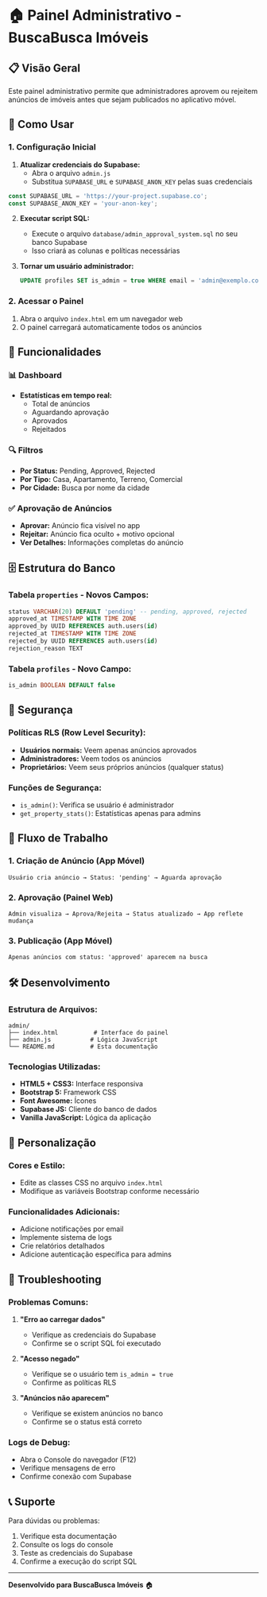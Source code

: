 # 🏠 Painel Administrativo - BuscaBusca Imóveis

## 📋 Visão Geral

Este painel administrativo permite que administradores aprovem ou rejeitem anúncios de imóveis antes que sejam publicados no aplicativo móvel.

## 🚀 Como Usar

### 1. Configuração Inicial

1. **Atualizar credenciais do Supabase:**
   - Abra o arquivo `admin.js`
   - Substitua `SUPABASE_URL` e `SUPABASE_ANON_KEY` pelas suas credenciais

```javascript
const SUPABASE_URL = 'https://your-project.supabase.co';
const SUPABASE_ANON_KEY = 'your-anon-key';
```

2. **Executar script SQL:**
   - Execute o arquivo `database/admin_approval_system.sql` no seu banco Supabase
   - Isso criará as colunas e políticas necessárias

3. **Tornar um usuário administrador:**
   ```sql
   UPDATE profiles SET is_admin = true WHERE email = 'admin@exemplo.com';
   ```

### 2. Acessar o Painel

1. Abra o arquivo `index.html` em um navegador web
2. O painel carregará automaticamente todos os anúncios

## 🎯 Funcionalidades

### 📊 Dashboard
- **Estatísticas em tempo real:**
  - Total de anúncios
  - Aguardando aprovação
  - Aprovados
  - Rejeitados

### 🔍 Filtros
- **Por Status:** Pending, Approved, Rejected
- **Por Tipo:** Casa, Apartamento, Terreno, Comercial
- **Por Cidade:** Busca por nome da cidade

### ✅ Aprovação de Anúncios
- **Aprovar:** Anúncio fica visível no app
- **Rejeitar:** Anúncio fica oculto + motivo opcional
- **Ver Detalhes:** Informações completas do anúncio

## 🗄️ Estrutura do Banco

### Tabela `properties` - Novos Campos:
```sql
status VARCHAR(20) DEFAULT 'pending' -- pending, approved, rejected
approved_at TIMESTAMP WITH TIME ZONE
approved_by UUID REFERENCES auth.users(id)
rejected_at TIMESTAMP WITH TIME ZONE
rejected_by UUID REFERENCES auth.users(id)
rejection_reason TEXT
```

### Tabela `profiles` - Novo Campo:
```sql
is_admin BOOLEAN DEFAULT false
```

## 🔐 Segurança

### Políticas RLS (Row Level Security):
- **Usuários normais:** Veem apenas anúncios aprovados
- **Administradores:** Veem todos os anúncios
- **Proprietários:** Veem seus próprios anúncios (qualquer status)

### Funções de Segurança:
- `is_admin()`: Verifica se usuário é administrador
- `get_property_stats()`: Estatísticas apenas para admins

## 📱 Fluxo de Trabalho

### 1. Criação de Anúncio (App Móvel)
```
Usuário cria anúncio → Status: 'pending' → Aguarda aprovação
```

### 2. Aprovação (Painel Web)
```
Admin visualiza → Aprova/Rejeita → Status atualizado → App reflete mudança
```

### 3. Publicação (App Móvel)
```
Apenas anúncios com status: 'approved' aparecem na busca
```

## 🛠️ Desenvolvimento

### Estrutura de Arquivos:
```
admin/
├── index.html          # Interface do painel
├── admin.js           # Lógica JavaScript
└── README.md          # Esta documentação
```

### Tecnologias Utilizadas:
- **HTML5 + CSS3:** Interface responsiva
- **Bootstrap 5:** Framework CSS
- **Font Awesome:** Ícones
- **Supabase JS:** Cliente do banco de dados
- **Vanilla JavaScript:** Lógica da aplicação

## 🔧 Personalização

### Cores e Estilo:
- Edite as classes CSS no arquivo `index.html`
- Modifique as variáveis Bootstrap conforme necessário

### Funcionalidades Adicionais:
- Adicione notificações por email
- Implemente sistema de logs
- Crie relatórios detalhados
- Adicione autenticação específica para admins

## 🚨 Troubleshooting

### Problemas Comuns:

1. **"Erro ao carregar dados"**
   - Verifique as credenciais do Supabase
   - Confirme se o script SQL foi executado

2. **"Acesso negado"**
   - Verifique se o usuário tem `is_admin = true`
   - Confirme as políticas RLS

3. **"Anúncios não aparecem"**
   - Verifique se existem anúncios no banco
   - Confirme se o status está correto

### Logs de Debug:
- Abra o Console do navegador (F12)
- Verifique mensagens de erro
- Confirme conexão com Supabase

## 📞 Suporte

Para dúvidas ou problemas:
1. Verifique esta documentação
2. Consulte os logs do console
3. Teste as credenciais do Supabase
4. Confirme a execução do script SQL

---

**Desenvolvido para BuscaBusca Imóveis** 🏠 